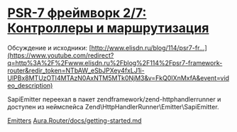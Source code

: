 # [PSR-7 фреймворк 2/7: Контроллеры и маршрутизация](https://www.youtube.com/watch?v=FkQ0IXnMxfA&t=1983s)

Обсуждение и исходники: [http://www.elisdn.ru/blog/114/psr7-fr...](https://www.youtube.com/redirect?q=http%3A%2F%2Fwww.elisdn.ru%2Fblog%2F114%2Fpsr7-framework-router&redir_token=NTbAW_eSbJPXey4fxLJ1i-UlPBx8MTUzOTI4MTAzN0AxNTM5MTk0NjM3&v=FkQ0IXnMxfA&event=video_description)

SapiEmitter переехал в пакет zendframework/zend-httphandlerrunner и доступен из неймспейса Zend\HttpHandlerRunner\Emitter\SapiEmitter.﻿

[Emitters](https://docs.zendframework.com/zend-httphandlerrunner/emitters/)
[Aura.Router/docs/getting-started.md](https://github.com/auraphp/Aura.Router/blob/ac7528785d455033157140e257b2603c271df55b/docs/getting-started.md)
